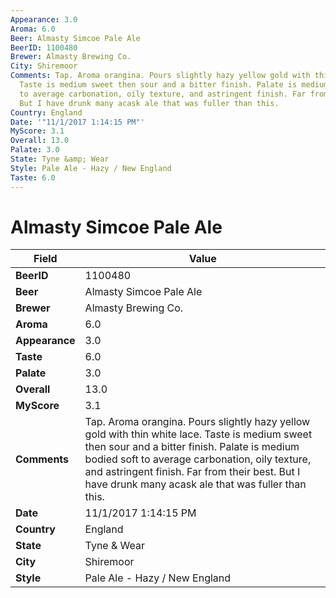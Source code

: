 ```yaml
---
Appearance: 3.0
Aroma: 6.0
Beer: Almasty Simcoe Pale Ale
BeerID: 1100480
Brewer: Almasty Brewing Co.
City: Shiremoor
Comments: Tap. Aroma orangina. Pours slightly hazy yellow gold with thin white lace.
  Taste is medium sweet then sour and a bitter finish. Palate is medium bodied soft
  to average carbonation, oily texture, and astringent finish. Far from their best.
  But I have drunk many acask ale that was fuller than this.
Country: England
Date: '"11/1/2017 1:14:15 PM"'
MyScore: 3.1
Overall: 13.0
Palate: 3.0
State: Tyne &amp; Wear
Style: Pale Ale - Hazy / New England
Taste: 6.0
---
```


# Almasty Simcoe Pale Ale

| Field         | Value |
|---------------|-------|
| **BeerID** | 1100480 |
| **Beer** | Almasty Simcoe Pale Ale |
| **Brewer** | Almasty Brewing Co. |
| **Aroma** | 6.0 |
| **Appearance** | 3.0 |
| **Taste** | 6.0 |
| **Palate** | 3.0 |
| **Overall** | 13.0 |
| **MyScore** | 3.1 |
| **Comments** | Tap. Aroma orangina. Pours slightly hazy yellow gold with thin white lace. Taste is medium sweet then sour and a bitter finish. Palate is medium bodied soft to average carbonation, oily texture, and astringent finish. Far from their best. But I have drunk many acask ale that was fuller than this. |
| **Date** | 11/1/2017 1:14:15 PM |
| **Country** | England |
| **State** | Tyne &amp; Wear |
| **City** | Shiremoor |
| **Style** | Pale Ale - Hazy / New England |
